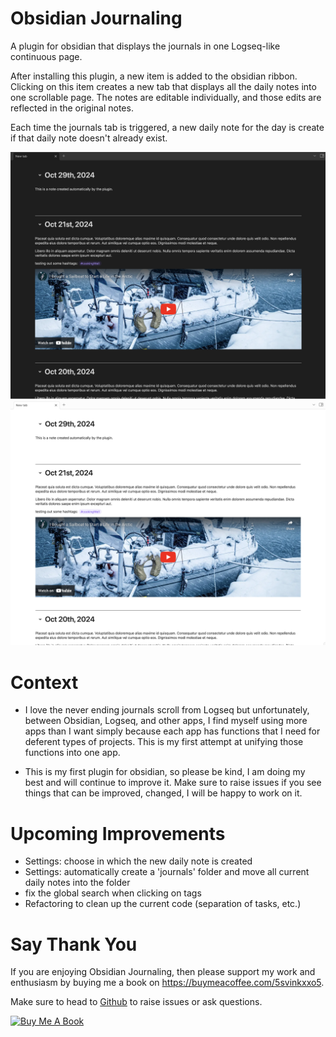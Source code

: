 # Obsidian Journaling

A plugin for obsidian that displays the journals in one Logseq-like continuous page.

After installing this plugin, a new item is added to the obsidian ribbon. Clicking on this item creates a new tab that displays all the daily notes into one scrollable page. The notes are editable individually, and those edits are reflected in the original notes.

Each time the journals tab is triggered, a new daily note for the day is create if that daily note doesn't already exist.

![Dark Mode](assets/pluginPresentation-darkv2.png)
![Light Mode](assets/pluginPresentation-lightv2.png)

# Context
- I love the never ending journals scroll from Logseq but unfortunately, between Obsidian, Logseq, and other apps, I find myself using more apps than I want simply because each app has functions that I need for deferent types of projects. This is my first attempt at unifying those functions into one app.

- This is my first plugin for obsidian, so please be kind, I am doing my best and will continue to improve it. Make sure to raise issues if you see things that can be improved, changed, I will be happy to work on it.

# Upcoming Improvements

- Settings: choose in which the new daily note is created
- Settings: automatically create a 'journals' folder and move all current daily notes into the folder
- fix the global search when clicking on tags
- Refactoring to clean up the current code (separation of tasks, etc.)

# Say Thank You

If you are enjoying Obsidian Journaling, then please support my work and enthusiasm by buying me a book on
https://buymeacoffee.com/5svinkxxo5.

Make sure to head to [Github](https://github.com/aurelien81/obsidian-journaling) to raise issues or ask questions.

<a href="https://www.buymeacoffee.com/5SviNkXXo5" target="_blank"><img src="https://cdn.buymeacoffee.com/buttons/v2/default-blue.png" alt="Buy Me A Book" style="height: 60px !important;width: 217px !important;" ></a>



